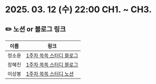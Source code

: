 # 2025. 03. 12 (수) 22:00 CH1. ~ CH3.

## ✏️ 노션 or 블로그 링크

| 이름   | 링크                                                                                                                                                                                                   |
| ------ | ------------------------------------------------------------------------------------------------------------------------------------------------------------------------------------------------------ |
| 정소윤 | [1주차 쏙쏙 스터디 블로그](https://soyoondaily.tistory.com/entry/%ED%95%A8%EC%88%98%ED%98%95-%EC%BD%94%EB%94%A9-%EC%95%A1%EC%85%98-%EA%B3%84%EC%82%B0-%EB%8D%B0%EC%9D%B4%ED%84%B0%EB%9E%80) |
| 장혜진 | [1주차 쏙쏙 스터디 블로그](https://zinny-22.tistory.com/293)                                                                                                                             |
| 이상봉 | [1주차 쏙쏙 스터디 노션](https://www.notion.so/250312-1-1b3f5e18d0358048bd41d967ced3a490)                                                                                                                   |

